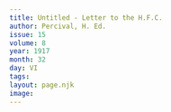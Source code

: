 ```yaml
---
title: Untitled - Letter to the H.F.C.
author: Percival, H. Ed.
issue: 15
volume: 8
year: 1917
month: 32
day: VI
tags:
layout: page.njk
image:
---
```

